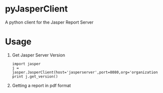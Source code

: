 pyJasperClient
==============

A python client for the Jasper Report Server

Usage
==============

1. Get Jasper Server Version
	```
	import jasper
	j = jasper.JasperClient(host='jasperserver',port=8080,org='organization_1',username='jasperadmin',password='password')
	print j.get_version()
	```

2. Getting a report in pdf format

	```
	```



